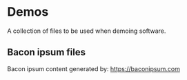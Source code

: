 # Demos

A collection of files to be used when demoing software.


## Bacon ipsum files

Bacon ipsum content generated by: https://baconipsum.com

